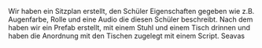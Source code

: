 
Wir haben ein Sitzplan erstellt, den Schüler Eigenschaften gegeben wie z.B. Augenfarbe, 
Rolle und eine Audio die diesen Schüler beschreibt. 
Nach dem haben wir ein Prefab erstellt, 
mit einem Stuhl und einem Tisch drinnen und haben die Anordnung mit den Tischen zugelegt mit einem Script. 
Seavas
